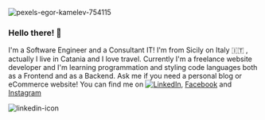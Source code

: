 ![pexels-egor-kamelev-754115](https://user-images.githubusercontent.com/65085829/96905581-ea18a400-1498-11eb-8f3b-a8bae21c4bfa.jpg)

### Hello there! 👋

I'm a Software Engineer and a Consultant IT! I'm from Sicily on Italy 🇮🇹 , actually I live in Catania and I love travel. Currently I'm a freelance website developer and I'm learning programmation and styling code languages both as a Frontend and as a Backend.
Ask me if you need a personal blog or eCommerce website!
You can find me on <a href="https://www.linkedin.com/in/gianmarcopolizzi/" rel="nofollow"><img src="![linkedin-icon](https://user-images.githubusercontent.com/65085829/96911615-5dbeaf00-14a1-11eb-8821-13ef66296fe5.png)" alt="LinkedIn" title="linkedin icon without padding"></a>, <a href="https://www.facebook.com/gianmarco.polizzi.3/" rel="nofollow">Facebook</a> and <a href="https://www.instagram.com/gianpolizzi/?hl=it" rel="nofollow">Instagram</a>

![linkedin-icon](https://user-images.githubusercontent.com/65085829/96911615-5dbeaf00-14a1-11eb-8821-13ef66296fe5.png)
<!--
**GianPolizzi/GianPolizzi** is a ✨ _special_ ✨ repository because its `README.md` (this file) appears on your GitHub profile.

Here are some ideas to get you started:

- 🔭 I’m currently working on ...
- 🌱 I’m currently learning ...
- 👯 I’m looking to collaborate on ...
- 🤔 I’m looking for help with ...
- 💬 Ask me about ...
- 📫 How to reach me: ...
- 😄 Pronouns: ...
- ⚡ Fun fact: ...
-->
